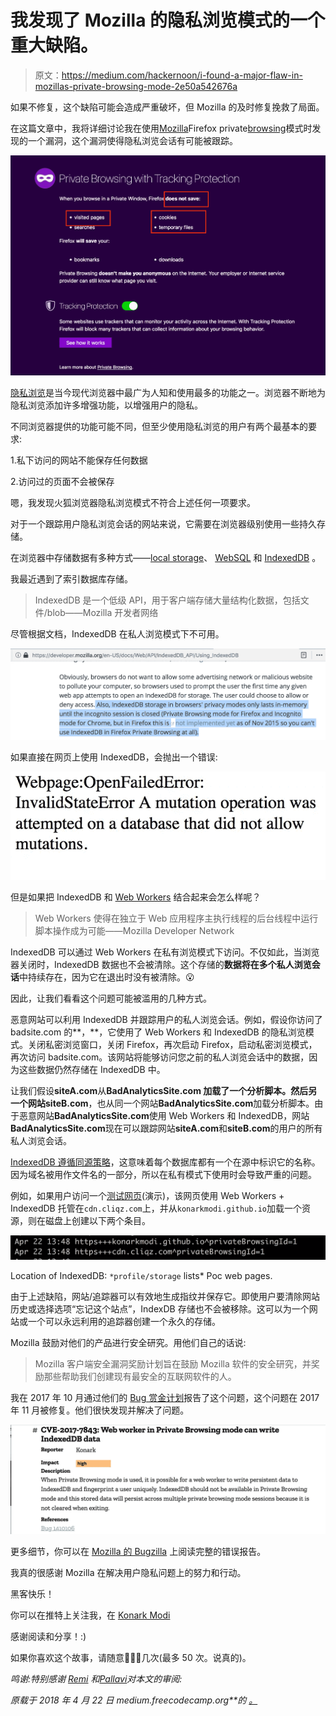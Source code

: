 # 我发现了 Mozilla 的隐私浏览模式的一个重大缺陷。

> 原文：<https://medium.com/hackernoon/i-found-a-major-flaw-in-mozillas-private-browsing-mode-2e50a542676a>

如果不修复，这个缺陷可能会造成严重破坏，但 Mozilla 的及时修复挽救了局面。

在这篇文章中，我将详细讨论我在使用[Mozilla](https://hackernoon.com/tagged/mozilla)Firefox private[browsing](https://hackernoon.com/tagged/browsing)模式时发现的一个漏洞，这个漏洞使得隐私浏览会话有可能被跟踪。

![](img/727be27bc5a66c62196bee186d155768.png)

[隐私浏览](https://support.mozilla.org/en-US/kb/private-browsing-use-firefox-without-history)是当今现代浏览器中最广为人知和使用最多的功能之一。浏览器不断地为隐私浏览添加许多增强功能，以增强用户的隐私。

不同浏览器提供的功能可能不同，但至少使用隐私浏览的用户有两个最基本的要求:

1.私下访问的网站不能保存任何数据

2.访问过的页面不会被保存

嗯，我发现火狐浏览器隐私浏览模式不符合上述任何一项要求。

对于一个跟踪用户隐私浏览会话的网站来说，它需要在浏览器级别使用一些持久存储。

在浏览器中存储数据有多种方式——[local storage](https://developer.mozilla.org/en-US/docs/Web/API/Storage/LocalStorage)、 [WebSQL](http://www.w3.org/TR/webdatabase/) 和 [IndexedDB](https://developer.mozilla.org/en-US/docs/Web/API/IndexedDB_API) 。

我最近遇到了索引数据库存储。

> IndexedDB 是一个低级 API，用于客户端存储大量结构化数据，包括文件/blob——Mozilla 开发者网络

尽管根据文档，IndexedDB 在私人浏览模式下不可用。

![](img/e6b3866cc1b35266dbc499664cfb22d4.png)

如果直接在网页上使用 IndexedDB，会抛出一个错误:

![](img/be48177a5fa262afead0cad023acfa67.png)

但是如果把 IndexedDB 和 [Web Workers](https://developer.mozilla.org/en-US/docs/Web/API/Web_Workers_API) 结合起来会怎么样呢？

> Web Workers 使得在独立于 Web 应用程序主执行线程的后台线程中运行脚本操作成为可能——Mozilla Developer Network

IndexedDB 可以通过 Web Workers 在私有浏览模式下访问。不仅如此，当浏览器关闭时，IndexedDB 数据也不会被清除。这个存储的**数据将在多个私人浏览会话**中持续存在，因为它在退出时没有被清除。😮

因此，让我们看看这个问题可能被滥用的几种方式。

恶意网站可以利用 IndexedDB 并跟踪用户的私人浏览会话。例如，假设你访问了 badsite.com 的**，**，它使用了 Web Workers 和 IndexedDB 的隐私浏览模式。关闭私密浏览窗口，关闭 Firefox，再次启动 Firefox，启动私密浏览模式，再次访问 badsite.com。该网站将能够访问您之前的私人浏览会话中的数据，因为这些数据仍然存储在 IndexedDB 中。

让我们假设**siteA.com**从**BadAnalyticsSite.com 加载了一个分析脚本。**然后另一个网站**siteB.com**，也从同一个网站**BadAnalyticsSite.com**加载分析脚本。由于恶意网站**BadAnalyticsSite.com**使用 Web Workers 和 IndexedDB，网站**BadAnalyticsSite.com**现在可以跟踪网站**siteA.com**和**siteB.com**的用户的所有私人浏览会话。

[IndexedDB 遵循同源策略](https://developer.mozilla.org/en-US/docs/Web/API/IndexedDB_API/Basic_Concepts_Behind_IndexedDB)，这意味着每个数据库都有一个在源中标识它的名称。因为域名被用作文件名的一部分，所以在私有模式下使用时会导致严重的问题。

例如，如果用户访问一个[测试网页](https://cdn.cliqz.com/browser-f/fun-demo/test-webworker-indexed-db.html)(演示)，该网页使用 Web Workers + IndexedDB 托管在`cdn.cliqz.com`上，并从`konarkmodi.github.io`加载一个资源，则在磁盘上创建以下两个条目。

![](img/5c6ffc15f75f546920e9e8139161e8b0.png)

Location of IndexedDB: `*profile/storage` lists* Poc web pages.

由于上述缺陷，网站/追踪器可以有效地生成指纹并保存它。即使用户要清除网站历史或选择选项“忘记这个站点”，IndexDB 存储也不会被移除。这可以为一个网站或一个可以永远利用的追踪器创建一个永久的存储。

Mozilla 鼓励对他们的产品进行安全研究。用他们自己的话说:

> Mozilla 客户端安全漏洞奖励计划旨在鼓励 Mozilla 软件的安全研究，并奖励那些帮助我们创建现有最安全的互联网软件的人。

我在 2017 年 10 月通过他们的 [Bug 赏金计划](https://www.mozilla.org/en-US/security/client-bug-bounty/)报告了这个问题，这个问题在 2017 年 11 月被修复。他们很快发现并解决了问题。

![](img/6462a4810d84cd02c314d2110bff09b6.png)

更多细节，你可以在 [Mozilla 的 Bugzilla](https://bugzilla.mozilla.org/show_bug.cgi?id=1410106) 上阅读完整的错误报告。

我真的很感谢 Mozilla 在解决用户隐私问题上的努力和行动。

黑客快乐！

你可以在推特上关注我，在 [Konark Modi](https://twitter.com/konarkmodi)

感谢阅读和分享！:)

如果你喜欢这个故事，请随意👏👏👏几次(最多 50 次。说真的)。

*鸣谢:特别感谢* [*Remi*](https://twitter.com/Pythux) *和*[*Pallavi*](https://twitter.com/Pi_Modi)*对本文的审阅:*

*原载于 2018 年 4 月 22 日 medium.freecodecamp.org**的* [*。*](https://medium.freecodecamp.org/breaking-bad-to-make-good-firefox-cve-2017-7843-219034357496)
